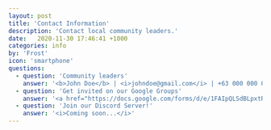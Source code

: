 ```yaml
---
layout: post
title: 'Contact Information'
description: 'Contact local community leaders.'
date:   2020-11-30 17:46:41 +1000
categories: info
by: 'Frost'
icon: 'smartphone'
questions:
  - question: 'Community leaders'
    answer: '<b>John Doe</b> | <i>johndoe@gmail.com</i> | +63 000 000 0000<br><b>Jane Doe</b> | <i>janedoe@gmail.com</i> | +63 000 000 0000<br><b>Peter Parker</b> | <i>peterparker@gmail.com</i> | +63 000 000 0000<br>'
  - question: 'Get invited on our Google Groups'
    answer: '<a href="https://docs.google.com/forms/d/e/1FAIpQLSdBLpxtRVigD7O8SdCPyf926jI8g6u4losPX6NZelOTrIz00g/viewform" style="color:green"><b>Fill up this form</b></a>, and wait for an invitation.'
  - question: 'Join our Discord Server!'
    answer: '<i>Coming soon...</i>'
---
```

